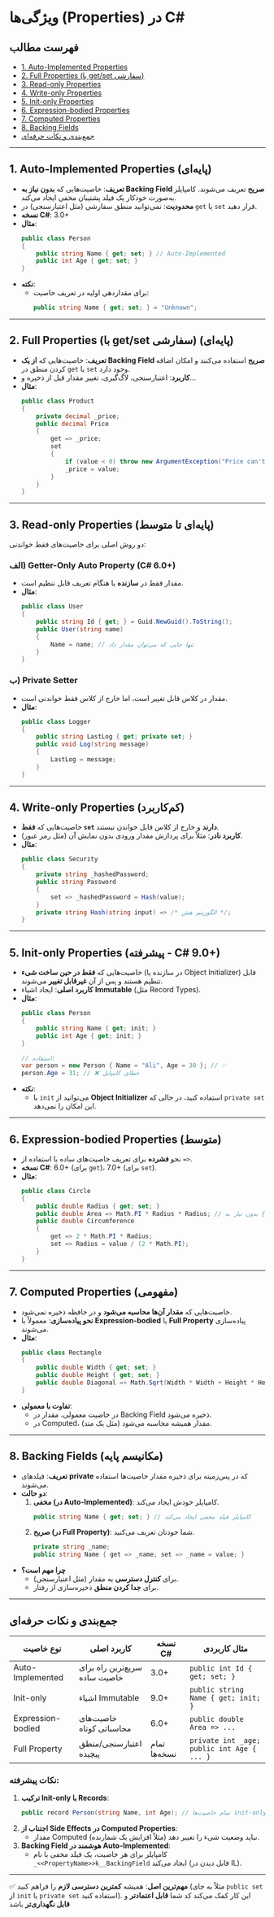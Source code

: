 ﻿
# ویژگی‌ها (Properties) در C#

## فهرست مطالب
- [1. Auto-Implemented Properties](#1-auto-implemented-properties-پایهای)
- [2. Full Properties (با get/set سفارشی)](#2-full-properties-با-getset-سفارشی-پایهای)
- [3. Read-only Properties](#3-read-only-properties-پایهای-تا-متوسط)
- [4. Write-only Properties](#4-write-only-properties-کمکاربرد)
- [5. Init-only Properties](#5-init-only-properties-پیشرفته---c-90)
- [6. Expression-bodied Properties](#6-expression-bodied-properties-متوسط)
- [7. Computed Properties](#-computed-properties-مفهومی)
- [8. Backing Fields](#-جمعبندی-و-نکات-حرفهای)
- [جمع‌بندی و نکات حرفه‌ای](#جمع‌بندی-و-نکات-حرفه‌ای)

---

## 1. **Auto-Implemented Properties** (پایه‌ای)
- **تعریف**: خاصیت‌هایی که **بدون نیاز به Backing Field صریح** تعریف می‌شوند. کامپایلر به‌صورت خودکار یک فیلد پشتیبان مخفی ایجاد می‌کند.
- **محدودیت**: نمی‌توانید منطق سفارشی (مثل اعتبارسنجی) در `get` یا `set` قرار دهید.
- **نسخه C#**: 3.0+
- **مثال**:
  ```csharp
  public class Person
  {
      public string Name { get; set; } // Auto-Implemented
      public int Age { get; set; }
  }
  ```
- **نکته**: 
  - برای مقداردهی اولیه در تعریف خاصیت:
    ```csharp
    public string Name { get; set; } = "Unknown";
    ```

---

## 2. **Full Properties (با get/set سفارشی)** (پایه‌ای)
- **تعریف**: خاصیت‌هایی که **از یک Backing Field صریح** استفاده می‌کنند و امکان اضافه کردن منطق در `get` یا `set` وجود دارد.
- **کاربرد**: اعتبارسنجی، لاگ‌گیری، تغییر مقدار قبل از ذخیره و...
- **مثال**:
  ```csharp
  public class Product
  {
      private decimal _price;
      public decimal Price
      {
          get => _price;
          set
          {
              if (value < 0) throw new ArgumentException("Price can't be negative!");
              _price = value;
          }
      }
  }
  ```

---

## 3. **Read-only Properties** (پایه‌ای تا متوسط)
دو روش اصلی برای خاصیت‌های فقط خواندنی:

### الف) **Getter-Only Auto Property** (C# 6.0+)
- مقدار فقط در **سازنده** یا هنگام تعریف قابل تنظیم است.
- **مثال**:
  ```csharp
  public class User
  {
      public string Id { get; } = Guid.NewGuid().ToString();
      public User(string name) 
      {
          Name = name; // تنها جایی که می‌توان مقدار داد
      }
  }
  ```

### ب) **Private Setter**
- مقدار در کلاس قابل تغییر است، اما خارج از کلاس فقط خواندنی است.
- **مثال**:
  ```csharp
  public class Logger
  {
      public string LastLog { get; private set; }
      public void Log(string message)
      {
          LastLog = message;
      }
  }
  ```

---

## 4. **Write-only Properties** (کم‌کاربرد)
- خاصیت‌هایی که **فقط `set` دارند** و خارج از کلاس قابل خواندن نیستند.
- **کاربرد نادر**: مثلاً برای پردازش مقدار ورودی بدون نمایش آن (مثل رمز عبور).
- **مثال**:
  ```csharp
  public class Security
  {
      private string _hashedPassword;
      public string Password
      {
          set => _hashedPassword = Hash(value);
      }
      private string Hash(string input) => /* الگوریتم هش */;
  }
  ```

---

## 5. **Init-only Properties** (پیشرفته - C# 9.0+)
- خاصیت‌هایی که **فقط در حین ساخت شیء** (در سازنده یا Object Initializer) قابل تنظیم هستند و پس از آن **غیرقابل تغییر** می‌شوند.
- **کاربرد اصلی**: ایجاد اشیاء **Immutable** (مثل Record Types).
- **مثال**:
  ```csharp
  public class Person
  {
      public string Name { get; init; }
      public int Age { get; init; }
  }

  // استفاده:
  var person = new Person { Name = "Ali", Age = 30 }; // ✅
  person.Age = 31; // ❌ خطای کامپایل
  ```
- **نکته**: 
  - با `init` می‌توانید از **Object Initializer** استفاده کنید، در حالی که `private set` این امکان را نمی‌دهد.

---

## 6. **Expression-bodied Properties** (متوسط)
- نحو **فشرده** برای تعریف خاصیت‌های ساده با استفاده از `=>`.
- **نسخه C#**: 6.0+ (برای `get`)، 7.0+ (برای `set`).
- **مثال**:
  ```csharp
  public class Circle
  {
      public double Radius { get; set; }
      public double Area => Math.PI * Radius * Radius; // بدون نیاز به {}
      public double Circumference
      {
          get => 2 * Math.PI * Radius;
          set => Radius = value / (2 * Math.PI);
      }
  }
  ```

---

## 7. **Computed Properties** (مفهومی)
- خاصیت‌هایی که **مقدار آن‌ها محاسبه می‌شود** و در حافظه ذخیره نمی‌شود.
- **نحو پیاده‌سازی**: معمولاً با **Expression-bodied** یا **Full Property** پیاده‌سازی می‌شوند.
- **مثال**:
  ```csharp
  public class Rectangle
  {
      public double Width { get; set; }
      public double Height { get; set; }
      public double Diagonal => Math.Sqrt(Width * Width + Height * Height);
  }
  ```
- **تفاوت با معمولی**: 
  - در خاصیت معمولی، مقدار در Backing Field ذخیره می‌شود.
  - در Computed، مقدار همیشه محاسبه می‌شود (مثل یک متد).

---

## 8. **Backing Fields** (مکانیسم پایه)
- **تعریف**: فیلد‌های **private** که در پس‌زمینه برای ذخیره مقدار خاصیت‌ها استفاده می‌شوند.
- **دو حالت**:
  1. **مخفی (در Auto-Implemented)**: کامپایلر خودش ایجاد می‌کند.
     ```csharp
     public string Name { get; set; } // کامپایلر فیلد مخفی ایجاد می‌کند
     ```
  2. **صریح (در Full Property)**: شما خودتان تعریف می‌کنید.
     ```csharp
     private string _name;
     public string Name { get => _name; set => _name = value; }
     ```
- **چرا مهم است؟** 
  - برای **کنترل دسترسی** به مقدار (مثل اعتبارسنجی).
  - برای **جدا کردن منطق** ذخیره‌سازی از رفتار.

---

## جمع‌بندی و نکات حرفه‌ای
| نوع خاصیت          | کاربرد اصلی                          | نسخه C#   | مثال کاربردی                     |
|---------------------|--------------------------------------|-----------|----------------------------------|
| Auto-Implemented    | سریع‌ترین راه برای خاصیت ساده        | 3.0+      | `public int Id { get; set; }`    |
| Init-only           | اشیاء Immutable                    | 9.0+      | `public string Name { get; init; }` |
| Expression-bodied   | خاصیت‌های محاسباتی کوتاه            | 6.0+      | `public double Area => ...`      |
| Full Property       | اعتبارسنجی/منطق پیچیده             | تمام نسخه‌ها | `private int _age; public int Age { ... }` |

### نکات پیشرفته:
1. **ترکیب Init-only با Records**:
   ```csharp
   public record Person(string Name, int Age); // تمام خاصیت‌ها init-only هستند
   ```
2. **اجتناب از Side Effects در Computed Properties**:
   - مقدار Computed نباید وضعیت شیء را تغییر دهد (مثلاً افزایش یک شمارنده).
3. **Backing Field هوشمند در Auto-Implemented**:
   - کامپایلر برای هر خاصیت، یک فیلد مخفی با نام `_<<PropertyName>>k__BackingField` ایجاد می‌کند (قابل دیدن در IL).

---

✅ **مهم‌ترین اصل**: همیشه **کمترین دسترسی لازم** را فراهم کنید (مثلاً به جای `public set` از `init` یا `private set` استفاده کنید). این کار کمک می‌کند کد شما **قابل اعتمادتر** و **قابل نگهداری‌تر** باشد
